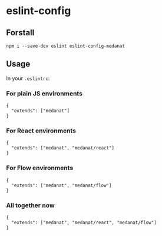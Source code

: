 # eslint-config

## Forstall

```
npm i --save-dev eslint eslint-config-medanat
```

## Usage

In your `.eslintrc`:

### For plain JS environments
```
{
  "extends": ["medanat"]
}
```

### For React environments
```
{
  "extends": ["medanat", "medanat/react"]
}
```

### For Flow environments
```
{
  "extends": ["medanat", "medanat/flow"]
}
```

### All together now
```
{
  "extends": ["medanat", "medanat/react", "medanat/flow"]
}
```